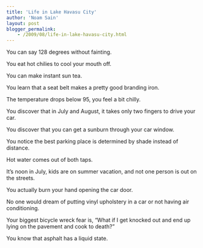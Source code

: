 ```yaml
---
title: 'Life in Lake Havasu City'
author: 'Noam Sain'
layout: post
blogger_permalink:
    - /2009/08/life-in-lake-havasu-city.html
---
```


You can say 128 degrees without fainting.

You eat hot chilies to cool your mouth off.

You can make instant sun tea.

You learn that a seat belt makes a pretty good branding iron.

The temperature drops below 95, you feel a bit chilly.

You discover that in July and August, it takes only two fingers to drive your car.

You discover that you can get a sunburn through your car window.

You notice the best parking place is determined by shade instead of distance.

Hot water comes out of both taps.

It’s noon in July, kids are on summer vacation, and not one person is out on the streets.

You actually burn your hand opening the car door.

No one would dream of putting vinyl upholstery in a car or not having air conditioning.

Your biggest bicycle wreck fear is, “What if I get knocked out and end up lying on the pavement and cook to death?”

You know that asphalt has a liquid state.